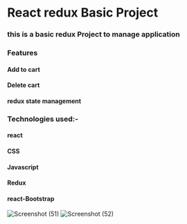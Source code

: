 # React redux Basic Project
### this is a basic redux Project to manage application 

### Features

#### Add to cart
#### Delete cart
#### redux state management




### Technologies used:-
#### react
#### CSS
#### Javascript
#### Redux
#### react-Bootstrap

![Screenshot (51)](https://user-images.githubusercontent.com/87435542/178329391-b460840f-e3c9-4dca-a4fa-9afd6265aa59.png)
![Screenshot (52)](https://user-images.githubusercontent.com/87435542/178329407-e54b0869-522a-4bae-8e8a-aad825b3d517.png)
